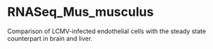 # RNASeq_Mus_musculus
Comparison of LCMV-infected endothelial cells with the steady state counterpart in brain and liver.
